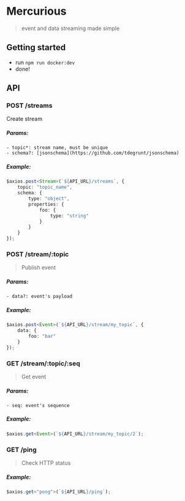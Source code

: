 # Mercurious

> event and data streaming made simple

## Getting started

-   run `npm run docker:dev`
-   done!

## API

### POST /streams

Create stream

##### Params:
    - topic*: stream name, must be unique
    - schema?: [jsonschema](https://github.com/tdegrunt/jsonschema)
##### Example:
```ts
$axios.post<Stream>(`${API_URL}/streams`, {
    topic: "topic_name",
    schema: {
        type: "object",
        properties: {
            foo: {
                type: "string"
            }
        }
    }
});
```

### POST /stream/:topic

> Publish event

##### Params:
    - data?: event's payload
##### Example:
```ts
$axios.post<Event>(`${API_URL}/stream/my_topic`, {
    data: {
        foo: "bar"
    }
});
```

### GET /stream/:topic/:seq

> Get event

##### Params:
    - seq: event's sequence
##### Example:
```ts
$axios.get<Event>(`${API_URL}/stream/my_topic/2`);
```

### GET /ping

> Check HTTP status
> 
##### Example:
```ts
$axios.get<"pong">(`${API_URL}/ping`);
```
